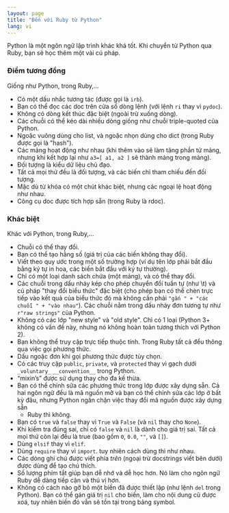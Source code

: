 ```yaml
---
layout: page
title: "Đến với Ruby từ Python"
lang: vi
---
```


Python là một ngôn ngữ lập trình khác khá tốt. Khi chuyển từ Python qua Ruby, 
bạn sẽ học thêm một vài cú pháp.

### Điểm tương đồng

Giống như Python, trong Ruby,...

* Có một dấu nhắc tương tác (được gọi là `irb`).
* Bạn có thể đọc các doc trên cửa sổ dòng lệnh (với lệnh `ri` thay vì
  `pydoc`).
* Không có dòng kết thúc đặc biệt (ngoài trừ xuống dòng).
* Các chuỗi có thể kéo dài nhiều dòng giống như chuỗi triple-quoted của
  Python.
* Ngoặc vuông dùng cho list, và ngoặc nhọn dùng cho dict (trong Ruby
  được gọi là "hash").
* Các mảng hoạt động như nhau (khi thêm vào sẽ làm tăng phần tử mảng, 
  nhưng khi kết hợp lại như `a3=[ a1, a2 ]` sẽ thành mảng trong mảng).
* Đối tượng là kiểu dữ liệu chủ đạo.
* Tất cả mọi thứ đều là đối tượng, và các biến chỉ tham chiếu đến đối tượng.
* Mặc dù từ khóa có một chút khác biệt, nhưng các ngoại lệ hoạt động như
  nhau.
* Công cụ doc được tích hợp sẵn (trong Ruby là rdoc).

### Khác biệt

Khác với Python, trong Ruby,...

* Chuỗi có thể thay đổi.
* Bạn có thể tạo hằng số (giá trị của các biến không thay đổi).
* Viết theo quy ước trong một số trường hợp (ví dụ tên lớp phải bắt đầu
  bằng ký tự in hoa, các biến bắt đầu với ký tự thường).
* Chỉ có một loại danh sách chứa (một mảng), và có thể thay đổi.
* Các chuỗi trong dấu nháy kép cho phép chuyển đổi tuần tự (như \\t)
  và cú pháp "thay đổi biểu thức" đặc biệt (cho phép bạn có thể chèn
  trực tiếp vào kết quả của biểu thức đó mà không cần phải `"gắn " +
  "các chuỗi " + "vào nhau"`). Các chuỗi nằm trong dấu nháy đơn tương
  tự như `r"raw strings"` của Python.
* Không có các lớp "new style" và "old style". Chỉ có 1 loại (Python
  3+ không có vấn đề này, nhưng nó không hoàn toàn tương thích với
  Python 2).
* Bạn không thể truy cập trực tiếp thuộc tính. Trong Ruby tất cả đểu
  thông qua việc gọi phương thức.
* Dấu ngoặc đơn khi gọi phương thức được tùy chọn.
* Có các truy cập `public`, `private`, và `protected` thay vì
  gạch dưới `_voluntary_` `__convention__` trong Python.
* “mixin’s” được sử dụng thay cho đa kế thừa.
* Bạn có thể chỉnh sửa các phương thức trong lớp được xây dựng sẵn. Cả
  hai ngôn ngữ đều là mã nguồn mở và bạn có thể chỉnh sửa các lớp ở bất
  kỳ đâu, nhưng Python ngăn chặn việc thay đổi mã nguồn được xây dựng sẵn
  - Ruby thì không.
* Bạn có `true` và `false` thay vì `True` và `False` (và `nil` thay cho
  `None`).
* Khi kiểm tra đúng sai, chỉ có `false` và `nil` là dành cho giá trị
  sai. Tất cả mọi thứ còn lại đều là true (bao gồm `0`, `0.0`, `""`, và
  `[]`).
* Dùng `elsif` thay vì `elif`.
* Dùng `require` thay vì `import`. tuy nhiên cách dùng thì như nhau.
* Các dòng ghi chú được viết phía *trên* (ngoại trừ docstrings viết
  bên dưới) được dùng để tạo chú thích.
* Số lượng phím tắt giúp bạn dễ nhớ và dễ học hơn. Nó làm cho ngôn
  ngữ Ruby dễ dàng tiếp cận và thú vị hơn.
* Không có cách nào gỡ bỏ một biến đã được thiết lập (như lệnh `del`
  trong Python). Bạn có thể gán giá trị `nil` cho biến, làm cho nội
  dung cũ được xoá, tuy nhiên biến đó vẫn sẽ tồn tại trong bảng symbol.

